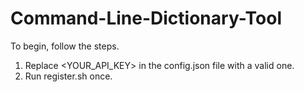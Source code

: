# Command-Line-Dictionary-Tool

To begin, follow the steps.

1. Replace <YOUR_API_KEY> in the config.json file with a valid one.
2. Run register.sh once.
